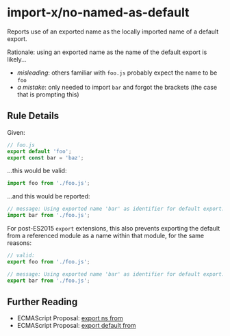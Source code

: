 # import-x/no-named-as-default

<!-- end auto-generated rule header -->

Reports use of an exported name as the locally imported name of a default export.

Rationale: using an exported name as the name of the default export is likely...

 - _misleading_: others familiar with `foo.js` probably expect the name to be `foo`
 - _a mistake_: only needed to import `bar` and forgot the brackets (the case that is prompting this)

## Rule Details

Given:

```js
// foo.js
export default 'foo';
export const bar = 'baz';
```

...this would be valid:

```js
import foo from './foo.js';
```

...and this would be reported:

```js
// message: Using exported name 'bar' as identifier for default export.
import bar from './foo.js';
```

For post-ES2015 `export` extensions, this also prevents exporting the default from a referenced module as a name within that module, for the same reasons:

```js
// valid:
export foo from './foo.js';

// message: Using exported name 'bar' as identifier for default export.
export bar from './foo.js';
```

## Further Reading

 - ECMAScript Proposal: [export ns from]
 - ECMAScript Proposal: [export default from]

[export ns from]: https://github.com/leebyron/ecmascript-export-ns-from
[export default from]: https://github.com/leebyron/ecmascript-export-default-from
